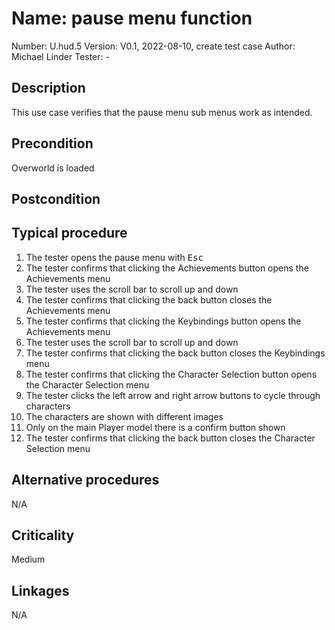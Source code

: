 # Name: pause menu function

Number: U.hud.5
Version: V0.1, 2022-08-10, create test case
Author: Michael Linder
Tester: -

## Description

This use case verifies that the pause menu sub menus work as intended.  

## Precondition

Overworld is loaded

## Postcondition

## Typical procedure

1. The tester opens the pause menu with <kbd>Esc</kbd>
2. The tester confirms that clicking the Achievements button opens the Achievements menu
3. The tester uses the scroll bar to scroll up and down
4. The tester confirms that clicking the back button closes the Achievements menu
5. The tester confirms that clicking the Keybindings button opens the Achievements menu
6. The tester uses the scroll bar to scroll up and down
7. The tester confirms that clicking the back button closes the Keybindings menu
8. The tester confirms that clicking the Character Selection button opens the Character Selection menu
9. The tester clicks the left arrow and right arrow buttons to cycle through characters
10. The characters are shown with different images
11. Only on the main Player model there is a confirm button shown
12. The tester confirms that clicking the back button closes the Character Selection menu

## Alternative procedures

N/A

## Criticality

Medium

## Linkages

N/A
